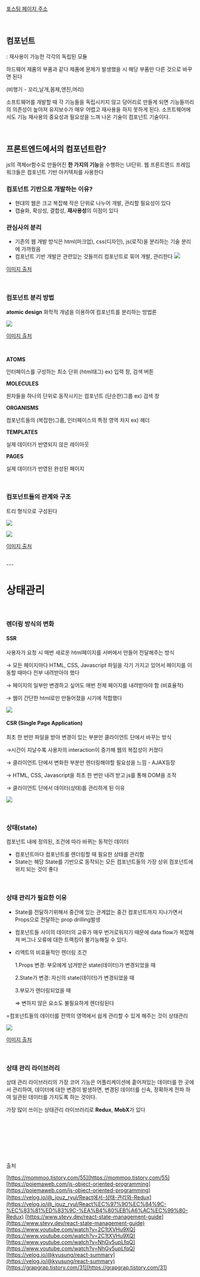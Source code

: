 [포스팅 페이지 주소](https://velog.io/@yooon26/%EC%BB%B4%ED%8F%AC%EB%84%8C%ED%8A%B8%EC%99%80-%EC%83%81%ED%83%9C%EA%B4%80%EB%A6%AC%EC%97%90-%EB%8C%80%ED%95%B4%EC%84%9C)


</br>

## 컴포넌트

: 재사용이 가능한 각각의 독립된 모듈

하드웨어 제품의 부품과 같다
제품에 문제가 발생했을 시 해당 부품만 다른 것으로 바꾸면 된다

(비행기 - 꼬리,날개,몸체,엔진,머리)

소프트웨어를 개발할 때 각 기능들을 독립시키지 않고 덩어리로 만들게 되면 
기능들끼리의 의존성이 높아져 유지보수가 매우 어렵고 재사용을 하지 못하게 된다. 
소프트웨어에서도 기능 재사용의 중요성과 필요성을 느껴 나온 기술이 컴포넌트 기술이다.

</br>

## 프론트엔드에서의 컴포넌트란?

js의 객체or함수로 만들어진 **한 가지의 기능**을 수행하는 UI단위.
웹 프론트엔드 프레임 워크들은 컴포넌트 기반 아키텍처를 사용한다

### **컴포넌트 기반으로 개발하는 이유?**

- 현대의 웹은 크고 복잡해 작은 단위로 나누어 개발, 관리할 필요성이 있다
- 캡슐화, 확상성, 결합성, **재사용성**의 이점이 있다

### **관심사의 분리**

- 기존의 웹 개발 방식은 html(마크업), css(디자인), js(로직)을 분리하는 기술 분리에 가까웠음
- 컴포넌트 기반 개발은 관련있는 것들끼리 컴포넌트로 묶어 개발, 관리한다
![](https://images.velog.io/images/yooon26/post/085bc45f-a70b-4ae2-900a-ec6eb10f5be8/Untitled.png)

[이미지 출처](https://speakerdeck.com/didoo/let-there-be-peace-on-css?slide=62)

</br>

### 컴포넌트 분리 방법


**atomic design**
화학적 개념을 이용하여 컴포넌트를 분리하는 방법론

![](https://images.velog.io/images/yooon26/post/8a19aa6f-c84e-4053-9e3d-c5f026dd6441/Untitled%201.png)

[이미지 출처](https://atomicdesign.bradfrost.com/chapter-2/)

</br>

**ATOMS**

인터페이스를 구성하는 최소 단위 (html태그)
ex) 입력 창, 검색 버튼 

**MOLECULES**

원자들을 하나의 단위로 동작시키는 컴포넌트 (단순한)그룹 
ex) 검색 창

**ORGANISMS**

컴포넌트들의 (복잡한)그룹, 인터페이스의 특정 영역 차지
ex) 헤더

**TEMPLATES**

실제 데이터가 반영되지 않은 레이아웃

**PAGES**

실제 데이터가 반영된 완성된 페이지

</br>

### 컴포넌트들의 관계와 구조
트리 형식으로 구성된다

![](https://images.velog.io/images/yooon26/post/babc8ed2-3d6a-4ac7-9bc3-1a50f620c670/Untitled%202.png)

![](https://images.velog.io/images/yooon26/post/66603c77-7f0d-4b53-941b-4bbb4219e745/Untitled%203.png)

[이미지 출처](https://maksimivanov.com/posts/introduction-to-reactjs/)

</br>
---

# 상태관리
</br>

### 렌더링 방식의 변화

#### **SSR**

사용자가 요청 시 매번 새로운 html페이지를 서버에서 만들어 전달해주는 방식

→ 모든 페이지마다 HTML, CSS, Javascript 파일을 각기 가지고 있어서 
    페이지를 이동할 때마다 전부 내려받아야 했다

→ 페이지의 일부만 변경하고 싶어도 매번 전체 페이지를 내려받아야 함 (비효율적)

→ 웹이 간단한 html로만 만들어졌을 시기에 적합했다

![](https://images.velog.io/images/yooon26/post/c309c8ce-e1a2-4fdf-aeb6-875c38b7b40a/%E1%84%80%E1%85%B3%E1%84%85%E1%85%AE%E1%86%B8_13.png)

#### **CSR** (Single Page Application)

최초 한 번만 파일을 받아 변경이 있는 부분만 클라이언트 단에서 바꾸는 방식

→시간이 지날수록 사용자의 interaction이 증가해 웹의 복잡성이 커졌다

→ 클라이언트 단에서 변화한 부분만 렌더링해야할 필요성을 느낌 - AJAX등장

→ HTML, CSS, Javascript을 최초 한 번만 내려 받고 js를 통해 DOM을 조작

→ 클라이언트 단에서 데이터(상태)를 관리하게 된 이유 

![](https://images.velog.io/images/yooon26/post/a6458129-b02d-4f89-a3a3-ecb80e528b53/%E1%84%80%E1%85%B3%E1%84%85%E1%85%AE%E1%86%B8_14.png)

</br>

### 상태(state)

컴포넌트 내에 정의된, 조건에 따라 바뀌는 동적인 데이터

- 컴포넌트마다 컴포넌트를 렌더링할 때 필요한 상태를 관리함
- State는 해당 State를 기반으로 동작되는 모든 컴포넌트들의 가장 상위 컴포넌트에 위치 되는 것이 좋다
</br>

### **상태 관리가 필요한 이유**

- State를 전달하기위해서 중간에 있는 관계없는 중간 컴포넌트까지 지나가면서 
Props으로 전달하는 prop drilling발생

- 컴포넌트들 사이의 데이터의 교류가 매우 번거로워지기 때문에
data flow가 복잡해져 버그나 오류에 대한 트랙킹이 불가능해질 수 있다.

- 리액트의 비효율적인 렌더링 조건

    1.Props 변경: 부모에게 넘겨받은 state(데이터)가 변경되었을 때

    2.State가 변경: 자신의 state(데이터)가 변경되었을 때

    3.부모가 렌더링되었을 때

    ⇒ 변하지 않은 요소도 불필요하게 렌더링된다
     

=컴포넌트들의 데이터를 전역의 영역에서 쉽게 관리할 수 있게 해주는 것이 상태관리

![](https://images.velog.io/images/yooon26/post/6c3ea4ef-39a2-4fcc-b66b-15b9ee8e2222/Untitled%204.png)

[이미지 출처](https://www.notion.so/a263691703534f4d96f271f54a243dd2)

</br>

### **상태 관리 라이브러리**

상태 관리 라이브러리의 가장 코어 기능은 어플리케이션에 흩어져있는 데이터를 한 곳에서 관리하여, 
데이터에 대한 변경이 발생하면, 변경된 데이터를 신속, 정확하게 전파 하여 일관된 데이터를 가지도록 하는 것이다.

가장 많이 쓰이는 상태관리 라이브러리로 **Redux**, **MobX**가 있다

</br>
</br>
</br>
</br>
</br>
</br>

출처

[https://mommoo.tistory.com/55](https://mommoo.tistory.com/55)
    [https://poiemaweb.com/js-object-oriented-programming](https://poiemaweb.com/js-object-oriented-programming)
    [https://velog.io/@_jouz_ryul/React에서-상태-관리와-Redux](https://velog.io/@_jouz_ryul/React%EC%97%90%EC%84%9C-%EC%83%81%ED%83%9C-%EA%B4%80%EB%A6%AC%EC%99%80-Redux)
    [https://www.stevy.dev/react-state-management-guide](https://www.stevy.dev/react-state-management-guide)
    [https://www.youtube.com/watch?v=2C1tXVHu9XQ](https://www.youtube.com/watch?v=2C1tXVHu9XQ)
    [https://www.youtube.com/watch?v=NhGv5upLfqQ](https://www.youtube.com/watch?v=NhGv5upLfqQ)
    [https://velog.io/@kyusung/react-summary](https://velog.io/@kyusung/react-summary)
    [https://grapgrap.tistory.com/31](https://grapgrap.tistory.com/31)